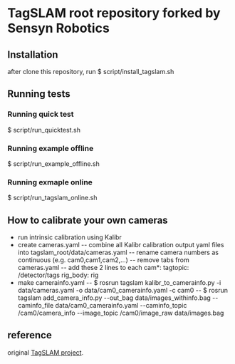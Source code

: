 # TagSLAM root repository forked by Sensyn Robotics

## Installation
after clone this repository, run
$ script/install_tagslam.sh


## Running tests
### Running quick test
$ script/run_quicktest.sh

### Running example offline
$ script/run_example_offline.sh

### Running exmaple online
$ script/run_tagslam_online.sh


## How to calibrate your own cameras
- run intrinsic calibration using Kalibr
- create cameras.yaml
  -- combine all Kalibr calibration output yaml files into tagslam_root/data/cameras.yaml
  -- rename camera numbers as continuous (e.g. cam0,cam1,cam2,...)
  -- remove tabs from cameras.yaml
  -- add these 2 lines to each cam*:
  tagtopic: /detector/tags
  rig_body: rig
- make camerainfo.yaml
  -- $ rosrun tagslam kalibr_to_camerainfo.py -i data/cameras.yaml -o data/cam0_camerainfo.yaml -c cam0
  -- $ rosrun tagslam add_camera_info.py --out_bag data/images_withinfo.bag --caminfo_file data/cam0_camerainfo.yaml --caminfo_topic /cam0/camera_info --image_topic /cam0/image_raw data/images.bag

## reference
original [TagSLAM project](https://berndpfrommer.github.io/tagslam_web).
